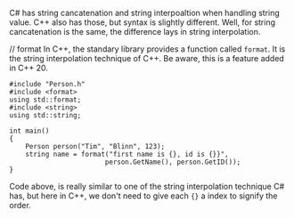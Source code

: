 C# has string cancatenation and string interpoaltion when handling string value. C++ also has those, but syntax is slightly different. Well, for string cancatenation is the same, the difference lays in string interpolation.

// format
In C++, the standary library provides a function called `format`. It is the string interpolation technique of C++. Be aware, this is a feature added in C++ 20.
```
#include "Person.h"
#include <format>
using std::format;
#include <string>
using std::string;

int main()
{
	Person person("Tim", "Blinn", 123);
	string name = format("first name is {}, id is {}}", 
						person.GetName(), person.GetID());
}
```
Code above, is really similar to one of the string interpolation technique C# has, but here in C++, we don't need to give each `{}` a index to signify the order.